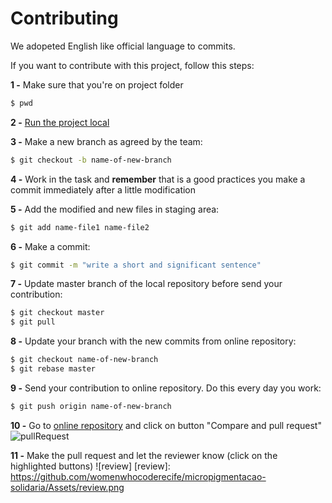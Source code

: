 # Contributing

We adopeted English like official language to commits.

If you want to contribute with this project, follow this steps:

**1 -** Make sure that you're on project folder

```sh
$ pwd
```

**2 -** [Run the project local](https://github.com/womenwhocoderecife/micropigmentacao-solidaria/README.md)

**3 -** Make a new branch as agreed by the team:

```sh
$ git checkout -b name-of-new-branch
```

**4 -** Work in the task and **remember** that is a good practices you make a commit immediately after a little modification

**5 -** Add the modified and new files in staging area:

```sh
$ git add name-file1 name-file2
```

**6 -** Make a commit:

```sh
$ git commit -m "write a short and significant sentence"
```

**7 -** Update master branch of the local repository before send your contribution:

```sh
$ git checkout master
$ git pull
```

**8 -** Update your branch with the new commits from online repository:

```sh
$ git checkout name-of-new-branch
$ git rebase master
```

**9 -** Send your contribution to online repository. Do this every day you work:

```sh
$ git push origin name-of-new-branch
```

**10 -** Go to [online repository](https://github.com/womenwhocoderecife/micropigmentacao-solidaria) and click on button "Compare and pull request"
![pullRequest](https://raw.githubusercontent.com/womenwhocoderecife/micropigmentacao-solidaria/master/assets/pull-request.png)

**11 -** Make the pull request and let the reviewer know (click on the highlighted buttons)
![review]
[review]: https://github.com/womenwhocoderecife/micropigmentacao-solidaria/Assets/review.png 